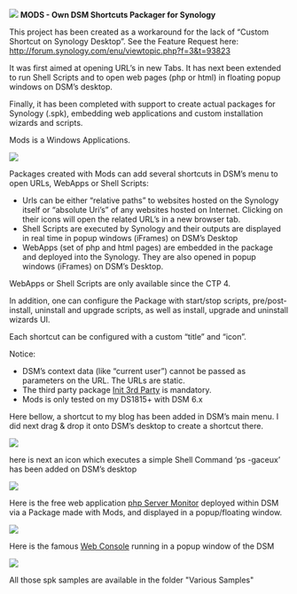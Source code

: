 ![](http://i.imgur.com/AMGwFll.png) **MODS - Own DSM Shortcuts Packager for Synology**

This project has been created as a workaround for the lack of “Custom Shortcut on Synology Desktop”.
See the Feature Request here: http://forum.synology.com/enu/viewtopic.php?f=3&t=93823

It was first aimed at opening URL’s in new Tabs. It has next been extended to run Shell Scripts and to open web pages (php or html) in floating popup windows on DSM’s desktop.

Finally, it has been completed with support to create actual packages for Synology (.spk), embedding web applications and custom installation wizards and scripts.

Mods is a Windows Applications. 

![](http://i.imgur.com/4q6idMy.png)

Packages created with Mods can add several shortcuts in DSM’s menu to open URLs, WebApps or Shell Scripts:

-   Urls can be either “relative paths” to websites hosted on the Synology itself or “absolute Uri’s” of any websites hosted on Internet. Clicking on their icons will open the related URL’s in a new browser tab.
-   Shell Scripts are executed by Synology and their outputs are displayed in real time in popup windows (iFrames) on DSM’s Desktop
-   WebApps (set of php and html pages) are embedded in the package and deployed into the Synology. They are also opened in popup windows (iFrames) on DSM’s Desktop.

WebApps or Shell Scripts are only available since the CTP 4.

In addition, one can configure the Package with start/stop scripts, pre/post-install, uninstall and upgrade scripts, as well as install, upgrade and uninstall wizards UI.

 

Each shortcut can be configured with a custom “title” and “icon”.

Notice:

-   DSM’s context data (like “current user”) cannot be passed as parameters on the URL. The URLs are static.
-   The third party package [Init 3rd Party](https://www.cphub.net/?id=40&pid=5) is mandatory.
-   Mods is only tested on my DS1815+ with DSM 6.x

Here bellow, a shortcut to my blog has been added in DSM’s main menu. I did next drag & drop it onto DSM’s desktop to create a shortcut there.

![](http://i.imgur.com/zGddwbw.png)

 

here is next an icon which executes a simple Shell Command ‘ps -gaceux’ has been added on DSM’s desktop

![](http://i.imgur.com/wnWR5Vx.png)

 

Here is the free web application [php Server Monitor](https://www.phpservermonitor.org) deployed within DSM via a Package made with Mods, and displayed in a popup/floating window. 

![](http://i.imgur.com/G3F775E.png?1)

Here is the famous [Web Console](http://www.web-console.org) running in a popup window of the DSM

![](http://i.imgur.com/Q5pqh9S.png)

All those spk samples are available in the folder "Various Samples"
